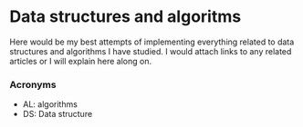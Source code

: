 # Data structures and algoritms

Here would be my best attempts of implementing everything related to data structures and algorithms I have studied. I would attach links to any related articles or I will explain here along on.

### Acronyms
- AL: algorithms
- DS: Data structure
